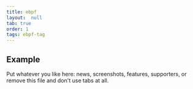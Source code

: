```yaml
---
title: ebpf
layout:  null
tab: true
order: 1
tags: ebpf-tag
---
```


## Example

Put whatever you like here: news, screenshots, features, supporters, or remove this file and don't use tabs at all.
